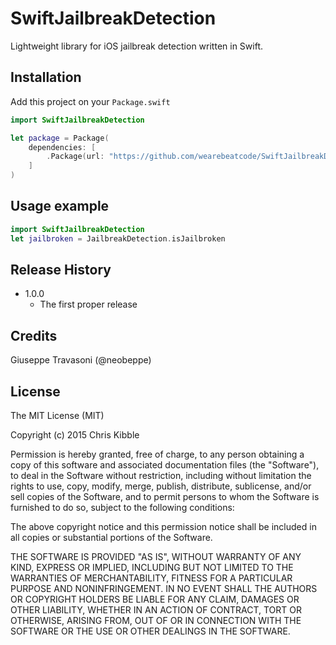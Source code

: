 # SwiftJailbreakDetection
Lightweight library for iOS jailbreak detection written in Swift.

## Installation

Add this project on your `Package.swift`

```swift
import SwiftJailbreakDetection

let package = Package(
    dependencies: [
        .Package(url: "https://github.com/wearebeatcode/SwiftJailbreakDetection.git", majorVersion: 1, minor: 0)
    ]
)
```

## Usage example


```swift
import SwiftJailbreakDetection
let jailbroken = JailbreakDetection.isJailbroken
```

## Release History

* 1.0.0
    * The first proper release

 
## Credits
 
Giuseppe Travasoni (@neobeppe)

## License
 
The MIT License (MIT)

Copyright (c) 2015 Chris Kibble

Permission is hereby granted, free of charge, to any person obtaining a copy of this software and associated documentation files (the "Software"), to deal in the Software without restriction, including without limitation the rights to use, copy, modify, merge, publish, distribute, sublicense, and/or sell copies of the Software, and to permit persons to whom the Software is furnished to do so, subject to the following conditions:

The above copyright notice and this permission notice shall be included in all copies or substantial portions of the Software.

THE SOFTWARE IS PROVIDED "AS IS", WITHOUT WARRANTY OF ANY KIND, EXPRESS OR IMPLIED, INCLUDING BUT NOT LIMITED TO THE WARRANTIES OF MERCHANTABILITY, FITNESS FOR A PARTICULAR PURPOSE AND NONINFRINGEMENT. IN NO EVENT SHALL THE AUTHORS OR COPYRIGHT HOLDERS BE LIABLE FOR ANY CLAIM, DAMAGES OR OTHER LIABILITY, WHETHER IN AN ACTION OF CONTRACT, TORT OR OTHERWISE, ARISING FROM, OUT OF OR IN CONNECTION WITH THE SOFTWARE OR THE USE OR OTHER DEALINGS IN THE SOFTWARE.